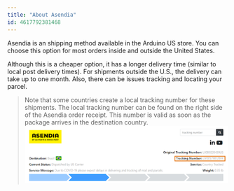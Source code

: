 ```yaml
---
title: "About Asendia"
id: 4617792381468
---
```


Asendia is an shipping method available in the Arduino US store. You can choose this option for most orders inside and outside the United States.

Although this is a cheaper option, it has a longer delivery time (similar to local post delivery times). For shipments outside the U.S., the delivery can take up to one month. Also, there can be issues tracking and locating your parcel.

> Note that some countries create a local tracking number for these shipments. The local tracking number can be found on the right side of the Asendia order receipt. This number is valid as soon as the package arrives in the destination country. ![Asendia order receipt with local tracking number highlighted](img/AsendiaLocalTrackingNumberHighlighted.png)
